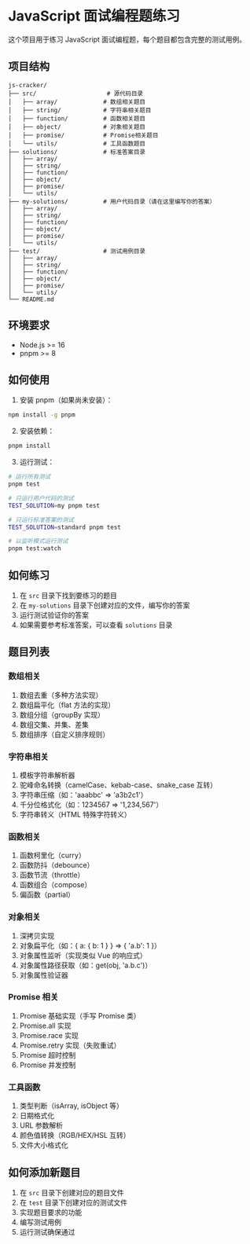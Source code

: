 # JavaScript 面试编程题练习

这个项目用于练习 JavaScript 面试编程题，每个题目都包含完整的测试用例。

## 项目结构

```
js-cracker/
├── src/                    # 源代码目录
│   ├── array/             # 数组相关题目
│   ├── string/            # 字符串相关题目
│   ├── function/          # 函数相关题目
│   ├── object/            # 对象相关题目
│   ├── promise/           # Promise相关题目
│   └── utils/             # 工具函数题目
├── solutions/             # 标准答案目录
│   ├── array/
│   ├── string/
│   ├── function/
│   ├── object/
│   ├── promise/
│   └── utils/
├── my-solutions/          # 用户代码目录（请在这里编写你的答案）
│   ├── array/
│   ├── string/
│   ├── function/
│   ├── object/
│   ├── promise/
│   └── utils/
├── test/                  # 测试用例目录
│   ├── array/
│   ├── string/
│   ├── function/
│   ├── object/
│   ├── promise/
│   └── utils/
└── README.md
```

## 环境要求

- Node.js >= 16
- pnpm >= 8

## 如何使用

1. 安装 pnpm（如果尚未安装）：

```bash
npm install -g pnpm
```

2. 安装依赖：

```bash
pnpm install
```

3. 运行测试：

```bash
# 运行所有测试
pnpm test

# 只运行用户代码的测试
TEST_SOLUTION=my pnpm test

# 只运行标准答案的测试
TEST_SOLUTION=standard pnpm test

# 以监听模式运行测试
pnpm test:watch
```

## 如何练习

1. 在 `src` 目录下找到要练习的题目
2. 在 `my-solutions` 目录下创建对应的文件，编写你的答案
3. 运行测试验证你的答案
4. 如果需要参考标准答案，可以查看 `solutions` 目录

## 题目列表

### 数组相关

1. 数组去重（多种方法实现）
2. 数组扁平化（flat 方法的实现）
3. 数组分组（groupBy 实现）
4. 数组交集、并集、差集
5. 数组排序（自定义排序规则）

### 字符串相关

1. 模板字符串解析器
2. 驼峰命名转换（camelCase、kebab-case、snake_case 互转）
3. 字符串压缩（如：'aaabbc' => 'a3b2c1'）
4. 千分位格式化（如：1234567 => '1,234,567'）
5. 字符串转义（HTML 特殊字符转义）

### 函数相关

1. 函数柯里化（curry）
2. 函数防抖（debounce）
3. 函数节流（throttle）
4. 函数组合（compose）
5. 偏函数（partial）

### 对象相关

1. 深拷贝实现
2. 对象扁平化（如：{ a: { b: 1 } } => { 'a.b': 1 }）
3. 对象属性监听（实现类似 Vue 的响应式）
4. 对象属性路径获取（如：get(obj, 'a.b.c')）
5. 对象属性验证器

### Promise 相关

1. Promise 基础实现（手写 Promise 类）
2. Promise.all 实现
3. Promise.race 实现
4. Promise.retry 实现（失败重试）
5. Promise 超时控制
6. Promise 并发控制

### 工具函数

1. 类型判断（isArray, isObject 等）
2. 日期格式化
3. URL 参数解析
4. 颜色值转换（RGB/HEX/HSL 互转）
5. 文件大小格式化

## 如何添加新题目

1. 在 `src` 目录下创建对应的题目文件
2. 在 `test` 目录下创建对应的测试文件
3. 实现题目要求的功能
4. 编写测试用例
5. 运行测试确保通过
